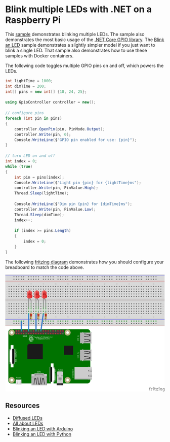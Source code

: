 # Blink multiple LEDs with .NET on a Raspberry Pi

This [sample](Program.cs) demonstrates blinking multiple LEDs. The sample also demonstrates the most basic usage of the [.NET Core GPIO library](https://www.nuget.org/packages/System.Device.Gpio). The [Blink an LED](../led-blink-multiple/README.md) sample demonstrates a slightly simpler model if you just want to blink a single LED. That sample also demonstrates how to use these samples with Docker containers.

The following code toggles multiple GPIO pins on and off, which powers the LEDs.

```csharp
int lightTime = 1000;
int dimTime = 200;
int[] pins = new int[] {18, 24, 25};

using GpioController controller = new();

// configure pins
foreach (int pin in pins)
{
    controller.OpenPin(pin, PinMode.Output);
    controller.Write(pin, 0);
    Console.WriteLine($"GPIO pin enabled for use: {pin}");
}

// turn LED on and off
int index = 0;
while (true)
{
    int pin = pins[index];
    Console.WriteLine($"Light pin {pin} for {lightTime}ms");
    controller.Write(pin, PinValue.High);
    Thread.Sleep(lightTime);

    Console.WriteLine($"Dim pin {pin} for {dimTime}ms");
    controller.Write(pin, PinValue.Low);
    Thread.Sleep(dimTime);
    index++;

    if (index >= pins.Length)
    {
        index = 0;
    }
}

```

The following [fritzing diagram](rpi-led-multiple.fzz) demonstrates how you should configure your breadboard to match the code above.

![Raspberry Pi Breadboard diagram](rpi-led-multiple_bb.png)

## Resources

* [Diffused LEDs](https://www.adafruit.com/product/4203)
* [All about LEDs](https://learn.adafruit.com/all-about-leds)
* [Blinking an LED with Arduino](https://learn.adafruit.com/adafruit-arduino-lesson-2-leds/blinking-the-led)
* [Blinking an LED with Python](https://learn.adafruit.com/blinking-an-led-with-beaglebone-black/writing-a-program)
